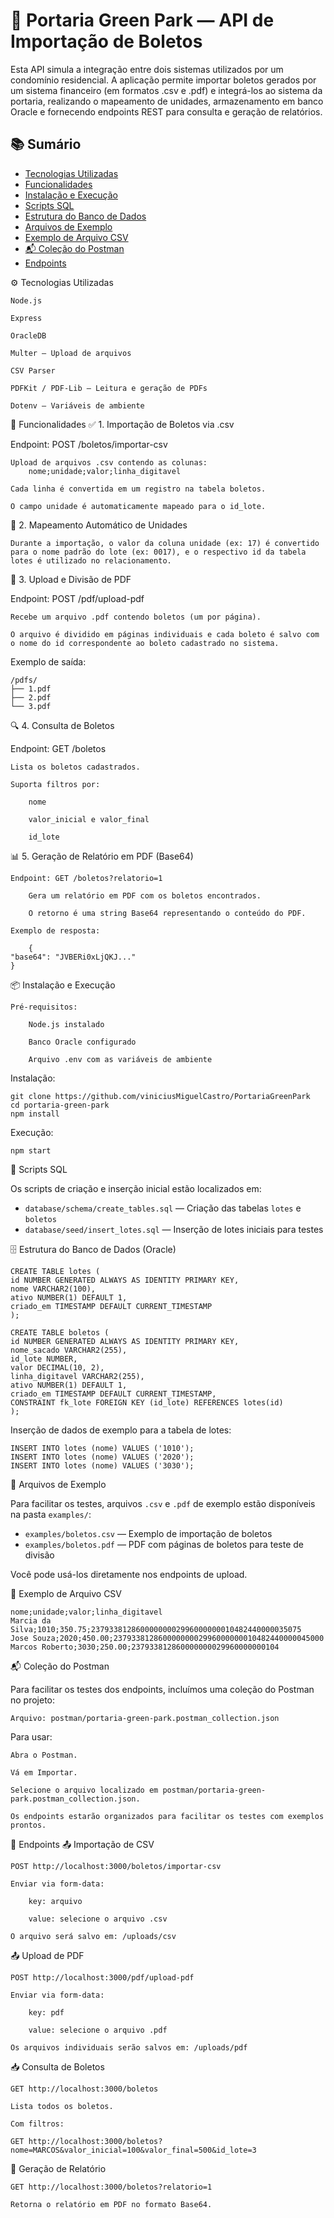 # 🏢 Portaria Green Park — API de Importação de Boletos

Esta API simula a integração entre dois sistemas utilizados por um condomínio residencial. A aplicação permite importar boletos gerados por um sistema financeiro (em formatos .csv e .pdf) e integrá-los ao sistema da portaria, realizando o mapeamento de unidades, armazenamento em banco Oracle e fornecendo endpoints REST para consulta e geração de relatórios.


## 📚 Sumário

- [Tecnologias Utilizadas](#-tecnologias-utilizadas)
- [Funcionalidades](#-funcionalidades)
- [Instalação e Execução](#-instalação-e-execução)
- [Scripts SQL](#-scripts-sql)
- [Estrutura do Banco de Dados](#-estrutura-do-banco-de-dados-oracle)
- [Arquivos de Exemplo](#-arquivos-de-exemplo)
- [Exemplo de Arquivo CSV](#-exemplo-de-arquivo-csv)
- [📬 Coleção do Postman](#-coleção-do-postman)
- [Endpoints](#-endpoints)




⚙️ Tecnologias Utilizadas

    Node.js

    Express

    OracleDB

    Multer — Upload de arquivos

    CSV Parser

    PDFKit / PDF-Lib — Leitura e geração de PDFs

    Dotenv — Variáveis de ambiente

🧩 Funcionalidades
✅ 1. Importação de Boletos via .csv

Endpoint: POST /boletos/importar-csv

    Upload de arquivos .csv contendo as colunas:
        nome;unidade;valor;linha_digitavel

    Cada linha é convertida em um registro na tabela boletos.

    O campo unidade é automaticamente mapeado para o id_lote.    


🧠 2. Mapeamento Automático de Unidades

    Durante a importação, o valor da coluna unidade (ex: 17) é convertido para o nome padrão do lote (ex: 0017), e o respectivo id da tabela lotes é utilizado no relacionamento.


📄 3. Upload e Divisão de PDF

Endpoint: POST /pdf/upload-pdf

    Recebe um arquivo .pdf contendo boletos (um por página).

    O arquivo é dividido em páginas individuais e cada boleto é salvo com o nome do id correspondente ao boleto cadastrado no sistema.

Exemplo de saída:
```
/pdfs/
├── 1.pdf
├── 2.pdf
└── 3.pdf
```


🔍 4. Consulta de Boletos

Endpoint: GET /boletos

    Lista os boletos cadastrados.

    Suporta filtros por:

        nome

        valor_inicial e valor_final

        id_lote


📊 5. Geração de Relatório em PDF (Base64)

    Endpoint: GET /boletos?relatorio=1

        Gera um relatório em PDF com os boletos encontrados.

        O retorno é uma string Base64 representando o conteúdo do PDF.

    Exemplo de resposta:

        {
    "base64": "JVBERi0xLjQKJ..."
    }


📦 Instalação e Execução

    Pré-requisitos:

        Node.js instalado

        Banco Oracle configurado

        Arquivo .env com as variáveis de ambiente


Instalação:

    git clone https://github.com/viniciusMiguelCastro/PortariaGreenPark
    cd portaria-green-park
    npm install


Execução:

    npm start


📂 Scripts SQL

Os scripts de criação e inserção inicial estão localizados em:

- `database/schema/create_tables.sql` — Criação das tabelas `lotes` e `boletos`
- `database/seed/insert_lotes.sql` — Inserção de lotes iniciais para testes


🗄️ Estrutura do Banco de Dados (Oracle)

    CREATE TABLE lotes (
    id NUMBER GENERATED ALWAYS AS IDENTITY PRIMARY KEY,
    nome VARCHAR2(100),
    ativo NUMBER(1) DEFAULT 1,
    criado_em TIMESTAMP DEFAULT CURRENT_TIMESTAMP
    );

    CREATE TABLE boletos (
    id NUMBER GENERATED ALWAYS AS IDENTITY PRIMARY KEY,
    nome_sacado VARCHAR2(255),
    id_lote NUMBER,
    valor DECIMAL(10, 2),
    linha_digitavel VARCHAR2(255),
    ativo NUMBER(1) DEFAULT 1,
    criado_em TIMESTAMP DEFAULT CURRENT_TIMESTAMP,
    CONSTRAINT fk_lote FOREIGN KEY (id_lote) REFERENCES lotes(id)
    );


Inserção de dados de exemplo para a tabela de lotes:

    INSERT INTO lotes (nome) VALUES ('1010');
    INSERT INTO lotes (nome) VALUES ('2020');
    INSERT INTO lotes (nome) VALUES ('3030');


📂 Arquivos de Exemplo

Para facilitar os testes, arquivos `.csv` e `.pdf` de exemplo estão disponíveis na pasta `examples/`:

- `examples/boletos.csv` — Exemplo de importação de boletos
- `examples/boletos.pdf` — PDF com páginas de boletos para teste de divisão

Você pode usá-los diretamente nos endpoints de upload.


📂 Exemplo de Arquivo CSV

    nome;unidade;valor;linha_digitavel
    Marcia da Silva;1010;350.75;23793381286000000002996000000010482440000035075
    Jose Souza;2020;450.00;23793381286000000002996000000010482440000045000
    Marcos Roberto;3030;250.00;237933812860000000029960000000104


📬 Coleção do Postman

Para facilitar os testes dos endpoints, incluímos uma coleção do Postman no projeto:

    Arquivo: postman/portaria-green-park.postman_collection.json

Para usar:

    Abra o Postman.

    Vá em Importar.

    Selecione o arquivo localizado em postman/portaria-green-park.postman_collection.json.

    Os endpoints estarão organizados para facilitar os testes com exemplos prontos.

🔗 Endpoints
📤 Importação de CSV

    POST http://localhost:3000/boletos/importar-csv

    Enviar via form-data:

        key: arquivo

        value: selecione o arquivo .csv

    O arquivo será salvo em: /uploads/csv

📤 Upload de PDF

    POST http://localhost:3000/pdf/upload-pdf

    Enviar via form-data:

        key: pdf

        value: selecione o arquivo .pdf

    Os arquivos individuais serão salvos em: /uploads/pdf

📥 Consulta de Boletos

    GET http://localhost:3000/boletos

    Lista todos os boletos.

    Com filtros:

    GET http://localhost:3000/boletos?nome=MARCOS&valor_inicial=100&valor_final=500&id_lote=3
🧾 Geração de Relatório

    GET http://localhost:3000/boletos?relatorio=1

    Retorna o relatório em PDF no formato Base64.

 